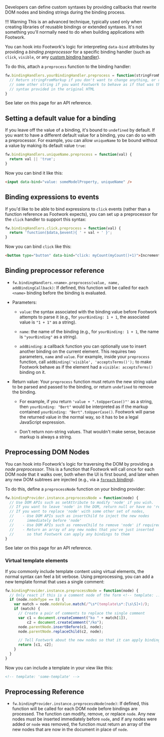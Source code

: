 Developers can define custom syntaxes by providing callbacks that rewrite DOM nodes and binding strings during the binding process.

!!! Warning
    This is an advanced technique, typically used only when creating libraries of reusable bindings or extended syntaxes. It's not something you'll normally need to do when building applications with Footwork.

You can hook into Footwork's logic for interpreting `data-bind` attributes by providing a *binding preprocessor* for a specific binding handler (such as `click`, `visible`, or any [custom binding handler](custom-bindings.md)).

To do this, attach a `preprocess` function to the binding handler:

```javascript
fw.bindingHandlers.yourBindingHandler.preprocess = function(stringFromMarkup) {
  // Return stringFromMarkup if you don't want to change anything, or return
  // some other string if you want Footwork to behave as if that was the
  // syntax provided in the original HTML
}
```

See later on this page for an API reference.

## Setting a default value for a binding

If you leave off the value of a binding, it's bound to `undefined` by default. If you want to have a different default value for a binding, you can do so with a preprocessor. For example, you can allow `uniqueName` to be bound without a value by making its default value `true`:

```javascript
fw.bindingHandlers.uniqueName.preprocess = function(val) {
  return val || 'true';
}
```

Now you can bind it like this:

```html
<input data-bind="value: someModelProperty, uniqueName" />
```

## Binding expressions to events

If you'd like to be able to bind expressions to `click` events (rather than a function reference as Footwork expects), you can set up a preprocessor for the `click` handler to support this syntax:

```javascript
fw.bindingHandlers.click.preprocess = function(val) {
  return 'function($data,$event){ ' + val + ' }';
}
```

Now you can bind `click` like this:

```html
<button type="button" data-bind="click: myCount(myCount()+1)">Increment</button>
```

## Binding preprocessor reference

  * `fw.bindingHandlers.<name>.preprocess(value, name, addBindingCallback)`: If defined, this function will be called for each `<name>` binding before the binding is evaluated.

  * Parameters:

    * `value`: the syntax associated with the binding value before Footwork attempts to parse it (e.g., for `yourBinding: 1 + 1`, the associated value is `"1 + 1"` as a string).

    * `name`: the name of the binding (e.g., for `yourBinding: 1 + 1`, the name is `"yourBinding"` as a string).

    * `addBinding`: a callback function you can optionally use to insert another binding on the current element. This requires two parameters, `name` and `value`. For example, inside your `preprocess` function, call `addBinding('visible', 'acceptsTerms()');` to make Footwork behave as if the element had a `visible: acceptsTerms()` binding on it.

  * Return value: Your `preprocess` function must return the new string value to be parsed and passed to the binding, or return `undefined` to remove the binding.

    * For example, if you return `'value + ".toUpperCase()"'` as a string, then `yourBinding: "Bert"` would be interpreted as if the markup contained `yourBinding: "Bert".toUpperCase()`. Footwork will parse the returned value in the normal way, so it has to be a legal JavaScript expression.

    * Don't return non-string values. That wouldn't make sense, because markup is always a string.

## Preprocessing DOM Nodes

You can hook into Footwork's logic for traversing the DOM by providing a *node preprocessor*. This is a function that Footwork will call once for each DOM node that it walks over, both when the UI is first bound, and later when any new DOM subtrees are injected (e.g., via a [`foreach` binding](foreach-binding.md)).

To do this, define a `preprocessNode` function on your binding provider:

```javascript
fw.bindingProvider.instance.preprocessNode = function(node) {
  // Use DOM APIs such as setAttribute to modify 'node' if you wish.
  // If you want to leave 'node' in the DOM, return null or have no 'return' statement.
  // If you want to replace 'node' with some other set of nodes,
  //    - Use DOM APIs such as insertChild to inject the new nodes
  //      immediately before 'node'
  //    - Use DOM APIs such as removeChild to remove 'node' if required
  //    - Return an array of any new nodes that you've just inserted
  //      so that Footwork can apply any bindings to them
}
```

See later on this page for an API reference.

### Virtual template elements

If you commonly include template content using virtual elements, the normal syntax can feel a bit verbose. Using preprocessing, you can add a new template format that uses a single comment:

```javascript
fw.bindingProvider.instance.preprocessNode = function(node) {
  // Only react if this is a comment node of the form <!-- template: ... -->
  if (node.nodeType == 8) {
    var match = node.nodeValue.match(/^\s*(template\s*:[\s\S]+)/);
    if (match) {
      // Create a pair of comments to replace the single comment
      var c1 = document.createComment("ko " + match[1]),
          c2 = document.createComment("/ko");
      node.parentNode.insertBefore(c1, node);
      node.parentNode.replaceChild(c2, node);

      // Tell Footwork about the new nodes so that it can apply bindings to them
      return [c1, c2];
    }
  }
}
```

Now you can include a template in your view like this:

```html
<!-- template: 'some-template' -->
```

## Preprocessing Reference

  * `fw.bindingProvider.instance.preprocessNode(node)`: If defined, this function will be called for each DOM node before bindings are processed. The function can modify, remove, or replace `node`. Any new nodes must be inserted immediately before `node`, and if any nodes were added or `node` was removed, the function must return an array of the new nodes that are now in the document in place of `node`.
